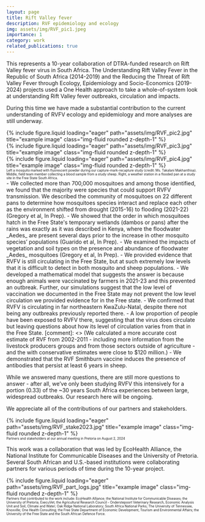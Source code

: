 ```yaml
---
layout: page
title: Rift Valley fever 
description: RVF epidemiology and ecology
img: assets/img/RVF_pic1.jpeg
importance: 1
category: work
related_publications: true
---
```


<style>
div.caption {
  font-size: 0.6em;
}
</style>


This represents a 10-year collaboration of DTRA-funded research on Rift Valley fever virus in South Africa. The Understanding Rift Valley Fever in the Republic of South Africa (2014-2019) and the Reducing the Threat of Rift Valley Fever through Ecology, Epidemiology and Socio-Economics (2019-2024) projects used a One Health approach to take a whole-of-system look at understanding Rift Valley fever outbreaks, circulation and impacts. 

During this time we have made a substantial contribution to the current understanding of RVFV ecology and epidemiology and more analyses are still underway.
<div class="row">
    <div class="col-sm mt-3 mt-md-0">
        {% include figure.liquid loading="eager" path="assets/img/RVF_pic2.jpg" title="example image" class="img-fluid rounded z-depth-1" %}
    </div>
    <div class="col-sm mt-3 mt-md-0">
        {% include figure.liquid loading="eager" path="assets/img/RVF_pic3.jpg" title="example image" class="img-fluid rounded z-depth-1" %}
    </div>
    <div class="col-sm mt-3 mt-md-0">
        {% include figure.liquid loading="eager" path="assets/img/RVF_pic4.jpg" title="example image" class="img-fluid rounded z-depth-1" %}
    </div>
</div>
<div class="caption">
    Left a mosquito marked with fluorescent powder during our capture-mark-recapture study (credit: Ms. Takalani Makhanthisa). Middle, field team member collecting a blood sample from a study sheep. Right, a weather station in a flooded pan at a study site in the Free State South Africa.
</div>
- We collected more than 700,000 mosquitoes and among those identified, we found that the majority were species that could support RVFV transmission. We described the community of mosquitoes on 22 different pans to determine how mosquitoes species interact and replace each other as the environment shifted from drought (2015-16) to flooding (2021-22) (Gregory et al, In Prep).
- We showed that the order in which mosquitoes hatch in the Free State's temporary wetlands (dambos or pans) after the rains was exactly as it was described in Kenya, where the floodwater _Aedes_ are present several days prior to the increase in other mosquito species’ populations (Guarido et al, In Prep).
- We examined the impacts of vegetation and soil types on the presence and abundance of floodwater _Aedes_ mosquitoes (Gregory et al, In Prep).
- We provided evidence that RVFV is still circulating in the Free State, but at such extremely low levels that it is difficult to detect in both mosquito and sheep populations. 
- We developed a mathematical model that suggests the answer is because enough animals were vaccinated by farmers in 2021-23 and this prevented an outbreak. Further, our simulations suggest that the low level of vaccination we documented in the Free State may not prevent the low level circulation we provided evidence for in the Free state.
- We confirmed that RVFV is circulating in far northeastern KwaZulu-Natal, despite there not being any outbreaks previously reported there. 
- A low proportion of people have been exposed to RVFV there, suggesting that the virus does circulate but leaving questions about how its level of circulation varies from that in the Free State.
[comment]: <> (We calculated a more accurate cost estimate of RVF from 2002-2011 - including more information from the livestock producers groups and from those sectors outside of agriculture - and the with conservative estimates were close to $120 million.)
- We demonstrated that the RVF Smithburn vaccine induces the presence of antibodies that persist at least 6 years in sheep.

While we answered many questions, there are still more questions to answer - after all, we’ve only been studying RVFV this intensively for a portion (0.33) of the ~30 years South Africa experiences between large, widespread outbreaks. Our research here will be ongoing.

We appreciate all of the contributions of our partners and stakeholders.

<div class="row">
    <div class="col-sm mt-3 mt-md-0">
        {% include figure.liquid loading="eager" path="assets/img/RVF_stake2023.jpg" title="example image" class="img-fluid rounded z-depth-1" %}
    </div>
</div>
<div class="caption">
    Partners and stakeholders at our annual meeting in Pretoria on August 2, 2024
</div>

This work was a collaboration that was led by EcoHealth Alliance, the National Institute for Communicable Diseases and the University of Pretoria. Several South African and U.S.-based institutions were collaborating partners for various periods of time during the 10-year project.


<div class="row">
    <div class="col-sm mt-3 mt-md-0">
        {% include figure.liquid loading="eager" path="assets/img/RVF_part_logs.jpg" title="example image" class="img-fluid rounded z-depth-1" %}
    </div>
</div>
<div class="caption">
    Partners that contributed to the work include: EcoHealth Alliance; the National Institute for Communicable Diseases; the University of Pretoria; ExecuVet; the Agricultural Research Council - Onderstepoort Veterinary Research, Economic Analysis Unit and Soil, Climate and Water; Oak Ridge National Laboratory; South Africa National Parks; The University of Tennessee, Knoxville;  One Health Consulting; the Free State Department of Economic Development, Tourism and Environmental Affairs; the University of the Free State and the South African Defence Force.
</div>


